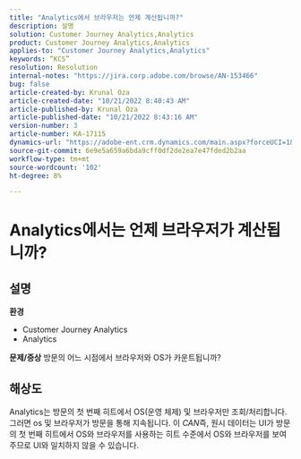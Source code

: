 ```yaml
---
title: "Analytics에서 브라우저는 언제 계산됩니까?"
description: 설명
solution: Customer Journey Analytics,Analytics
product: Customer Journey Analytics,Analytics
applies-to: "Customer Journey Analytics,Analytics"
keywords: “KCS”
resolution: Resolution
internal-notes: "https://jira.corp.adobe.com/browse/AN-153466"
bug: false
article-created-by: Krunal Oza
article-created-date: "10/21/2022 8:40:43 AM"
article-published-by: Krunal Oza
article-published-date: "10/21/2022 8:43:16 AM"
version-number: 3
article-number: KA-17115
dynamics-url: "https://adobe-ent.crm.dynamics.com/main.aspx?forceUCI=1&pagetype=entityrecord&etn=knowledgearticle&id=d401d507-1c51-ed11-bba2-0022480867fb"
source-git-commit: 6e9e5a659a6bda9cff0df2de2ea7e47fded2b2aa
workflow-type: tm+mt
source-wordcount: '102'
ht-degree: 8%

---
```


# Analytics에서는 언제 브라우저가 계산됩니까?

## 설명

<b>환경</b>
- Customer Journey Analytics
- Analytics



<b>문제/증상</b>
방문의 어느 시점에서 브라우저와 OS가 카운트됩니까?


## 해상도


Analytics는 방문의 첫 번째 히트에서 OS(운영 체제) 및 브라우저만 조회/처리합니다. 그러면 os 및 브라우저가 방문을 통해 지속됩니다. 이 *CAN*&#x200B;즉, 원시 데이터는 UI가 방문의 첫 번째 히트에서 OS와 브라우저를 사용하는 히트 수준에서 OS와 브라우저를 보여주므로 UI와 일치하지 않을 수 있습니다.
